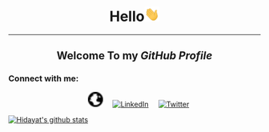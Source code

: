 <div  align="center">
 
 <!--
 <p align="center"> <img src="https://octodex.github.com/images/vinyltocat.png" height="80px" width="80px">  <img src="https://octodex.github.com/images/Robotocat.png" height="80px" width="80px"> -->
<h1 align="center">Hello<img src="https://raw.githubusercontent.com/ABSphreak/ABSphreak/master/gifs/Hi.gif" width="30px"></h1>


 <hr>
    <h2 align="center">Welcome To my <i><b> GitHub Profile </b></i></h2>
</div>

<!--
- 🤔 I’m looking for help with **mentorship for Machine Learning**
- 💬 Ask me about **Data Analysis and Visualization**
-->
<!-- - 👩‍💻 My **skills** are 👇 -->
<h3>Connect with me:</h3>

<div style="text-align: center">

&nbsp;&nbsp;&nbsp;&nbsp;<a href="https://hidayat7z.github.io/" target="_blank"><img src="https://raw.githubusercontent.com/iconic/open-iconic/master/svg/globe.svg" height=30px width=30px alt="Web"></a> &nbsp;&nbsp;&nbsp;&nbsp;<a href="https://www.linkedin.com/in/hidayat7/" target="_blank"><img src="https://camo.githubusercontent.com/b65faae8871ebbdb99790f2644ea7f3c89800b0c/68747470733a2f2f63646e2e6a7364656c6976722e6e65742f6e706d2f73696d706c652d69636f6e734076332f69636f6e732f6c696e6b6564696e2e737667" height=30px width=30px alt="LinkedIn"></a> &nbsp;&nbsp;&nbsp;&nbsp;<a href="https://twitter.com/hidayat7z" target="_blank"><img src="https://camo.githubusercontent.com/eacc870029bca30353239d9d629076ba4c18de75/68747470733a2f2f63646e2e6a7364656c6976722e6e65742f6e706d2f73696d706c652d69636f6e734076332f69636f6e732f747769747465722e737667" height=30px width=30px alt="Twitter"></a>
 
</div>

<!--
&nbsp;&nbsp;&nbsp;&nbsp;
<a href="https://www.instagram.com/hidayat_mufc/" target="_blank"><img src="https://camo.githubusercontent.com/8ea1156d8ac160172cbef7a54a19bad16a73ebe4/68747470733a2f2f63646e2e6a7364656c6976722e6e65742f6e706d2f73696d706c652d69636f6e734076332f69636f6e732f696e7374616772616d2e737667" height=30px width=30px alt="Insta"></a>
-->

[![Hidayat's github stats](https://github-readme-stats.vercel.app/api?username=hidayat7z)](https://github.com/anuraghazra/github-readme-stats)



<div  align="center">
 
<!--
* [Email](mailto:mdhidayat78692@gmail.com)
* [Youtube](https://www.youtube.com/channel/)
* [LinkedIn](https://www.linkedin.com/in/hidayat7/)
-->
 
<!-- <hr> -->
<!-- ![X's github stats](https://github-readme-stats.vercel.app/api?usernameow_icons=true&title_color=ffc857&icon_color=8ac926&text_color=daf7dc&bg_color=151515)

![Hidayat's github stats](https://github-readme-stats.vercel.app/api?username=k&show_icons=true)

</div>
<img src=https://komarev.com/ghpvc/?username= alt=/>

-->
